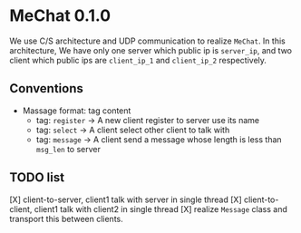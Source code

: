 # MeChat 0.1.0
We use C/S architecture and UDP communication to realize `MeChat`.
In this architecture, We have only one server which public ip is `server_ip`, 
and two client which public ips are `client_ip_1` and `client_ip_2` respectively.

## Conventions
- Massage format: tag content
    - tag: `register` -> A new client register to server use its name
    - tag: `select` -> A client select other client to talk with
    - tag: `message` -> A client send a message whose length is less than `msg_len` to server

## TODO list
[X] client-to-server, client1 talk with server in single thread
[X] client-to-client, client1 talk with client2 in single thread
[X] realize `Message` class and transport this between clients.
